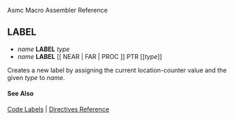 Asmc Macro Assembler Reference

## LABEL

- _name_ **LABEL** _type_
- _name_ **LABEL** [[ NEAR | FAR | PROC ]] PTR [[_type_]]

Creates a new label by assigning the current location-counter value and the given _type_ to _name_.

#### See Also

[Code Labels](code-labels.md) | [Directives Reference](readme.md)
